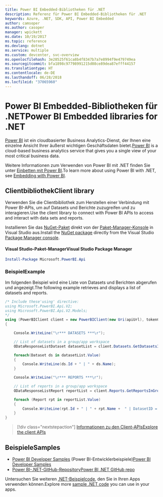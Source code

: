 ```yaml
---
title: Power BI Embedded-Bibliotheken für .NET
description: Referenz für Power BI Embedded-Bibliotheken für .NET
keywords: Azure, .NET, SDK, API, Power BI Embedded
author: camsoper
ms.author: casoper
manager: wpickett
ms.date: 10/19/2017
ms.topic: reference
ms.devlang: dotnet
ms.service: multiple
ms.custom: devcenter, svc-overview
ms.openlocfilehash: 3e28525f61ca8b4f8347b7a7e8994f9e479749ea
ms.sourcegitcommit: bfa1898c97798991215d08ce89dea87efff44157
ms.translationtype: HT
ms.contentlocale: de-DE
ms.lasthandoff: 06/28/2018
ms.locfileid: "37065960"
---
```

# <a name="power-bi-embedded-libraries-for-net"></a><span data-ttu-id="96353-104">Power BI Embedded-Bibliotheken für .NET</span><span class="sxs-lookup"><span data-stu-id="96353-104">Power BI Embedded libraries for .NET</span></span>

<span data-ttu-id="96353-105">[Power BI](https://powerbi.microsoft.com/) ist ein cloudbasierter Business Analytics-Dienst, der Ihnen eine einzelne Ansicht Ihrer äußerst wichtigen Geschäftsdaten bietet.</span><span class="sxs-lookup"><span data-stu-id="96353-105">[Power BI](https://powerbi.microsoft.com/) is a cloud-based business analytics service that gives you a single view of your most critical business data.</span></span>

<span data-ttu-id="96353-106">Weitere Informationen zum Verwenden von Power BI mit .NET finden Sie unter [Einbetten mit Power BI](https://powerbi.microsoft.com/en-us/documentation/powerbi-developer-embedding/).</span><span class="sxs-lookup"><span data-stu-id="96353-106">To learn more about using Power BI with .NET, see [Embedding with Power BI](https://powerbi.microsoft.com/en-us/documentation/powerbi-developer-embedding/).</span></span>

## <a name="client-library"></a><span data-ttu-id="96353-107">Clientbibliothek</span><span class="sxs-lookup"><span data-stu-id="96353-107">Client library</span></span>

<span data-ttu-id="96353-108">Verwenden Sie die Clientbibliothek zum Herstellen einer Verbindung mit Power BI-APIs, um auf Datasets und Berichte zuzugreifen und zu interagieren.</span><span class="sxs-lookup"><span data-stu-id="96353-108">Use the client library to connect with Power BI APIs to access and interact with data sets and reports.</span></span>

<span data-ttu-id="96353-109">Installieren Sie das [NuGet-Paket](https://www.nuget.org/packages/Microsoft.PowerBI.Api) direkt von der [Paket-Manager-Konsole][PackageManager] in Visual Studio aus.</span><span class="sxs-lookup"><span data-stu-id="96353-109">Install the [NuGet package](https://www.nuget.org/packages/Microsoft.PowerBI.Api) directly from the Visual Studio [Package Manager console][PackageManager].</span></span>

#### <a name="visual-studio-package-manager"></a><span data-ttu-id="96353-110">Visual Studio-Paket-Manager</span><span class="sxs-lookup"><span data-stu-id="96353-110">Visual Studio Package Manager</span></span>

```powershell
Install-Package Microsoft.PowerBI.Api
```

### <a name="example"></a><span data-ttu-id="96353-111">Beispiel</span><span class="sxs-lookup"><span data-stu-id="96353-111">Example</span></span>

<span data-ttu-id="96353-112">Im folgenden Beispiel wird eine Liste von Datasets und Berichten abgerufen und angezeigt.</span><span class="sxs-lookup"><span data-stu-id="96353-112">The following example retrieves and displays a list of datasets and reports.</span></span>

```csharp
/* Include these'using' directive:
using Microsoft.PowerBI.Api.V2;
using Microsoft.PowerBI.Api.V2.Models;
*/
using (PowerBIClient client = new PowerBIClient(new Uri(apiUrl), tokenCredentials))
{

    Console.WriteLine("\r*** DATASETS ***\r");

    // List of datasets in a group/app workspace
    ODataResponseListDataset datasetList = client.Datasets.GetDatasetsInGroup(groupId);

    foreach(Dataset ds in datasetList.Value)
    {
        Console.WriteLine(ds.Id + " | " + ds.Name);
    }

    Console.WriteLine("\r*** REPORTS ***\r");

    // List of reports in a group/app workspace
    ODataResponseListReport reportList = client.Reports.GetReportsInGroup(groupId);

    foreach (Report rpt in reportList.Value)
    {
        Console.WriteLine(rpt.Id + " | " + rpt.Name +  " | DatasetID = " + rpt.DatasetId);
    }
}
```

> [!div class="nextstepaction"]
> [<span data-ttu-id="96353-113">Informationen zu den Client-APIs</span><span class="sxs-lookup"><span data-stu-id="96353-113">Explore the client APIs</span></span>](https://powerbi.microsoft.com/documentation/powerbi-developer-rest-api-reference/)

## <a name="samples"></a><span data-ttu-id="96353-114">Beispiele</span><span class="sxs-lookup"><span data-stu-id="96353-114">Samples</span></span>

* <span data-ttu-id="96353-115">[Power BI Developer Samples](https://github.com/Microsoft/PowerBI-Developer-Samples) (Power BI-Entwicklerbeispiele)</span><span class="sxs-lookup"><span data-stu-id="96353-115">[Power BI Developer Samples](https://github.com/Microsoft/PowerBI-Developer-Samples)</span></span>
* [<span data-ttu-id="96353-116">Power BI-.NET-GitHub-Repository</span><span class="sxs-lookup"><span data-stu-id="96353-116">Power BI .NET GitHub repo</span></span>](https://github.com/Microsoft/PowerBI-CSharp)

<span data-ttu-id="96353-117">Untersuchen Sie weiteren [.NET-Beispielcode](https://azure.microsoft.com/resources/samples/?platform=dotnet), den Sie in Ihren Apps verwenden können.</span><span class="sxs-lookup"><span data-stu-id="96353-117">Explore more [sample .NET code](https://azure.microsoft.com/resources/samples/?platform=dotnet) you can use in your apps.</span></span>

[PackageManager]: https://docs.microsoft.com/nuget/tools/package-manager-console

